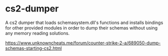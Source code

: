 # cs2-dumper
A cs2 dumper that loads schemasystem.dll's functions and installs bindings for other provided modules in order to dump their schemas without using any memory reading solutions.

https://www.unknowncheats.me/forum/counter-strike-2-a/689050-dump-schemas-starting-cs2.html
